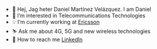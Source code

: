 
- 👋 Hej, Jag heter Daniel Martínez Velázquez. I am Daniel
- 👀 I’m interested in Telecommunications Technologies 
- 💡 I’m currently working at [Ericsson](https://www.ericsson.com/en)
- ⛷ Ask me about 4G, 5G and new wireless technologies 
- 🧐 How to reach me [LinkedIn](www.linkedin.com/in/danielMartinezVelazquez)
